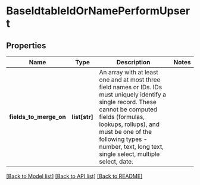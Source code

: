 # BaseIdtableIdOrNamePerformUpsert

## Properties
Name | Type | Description | Notes
------------ | ------------- | ------------- | -------------
**fields_to_merge_on** | **list[str]** | An array with at least one and at most three field names or IDs. IDs must uniquely identify a single record. These cannot be computed fields (formulas, lookups, rollups), and must be one of the following types - number, text, long text, single select, multiple select, date. | 

[[Back to Model list]](../README.md#documentation-for-models) [[Back to API list]](../README.md#documentation-for-api-endpoints) [[Back to README]](../README.md)

